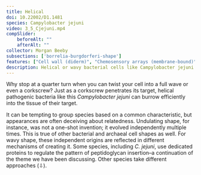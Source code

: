```yaml
---
title: Helical
doi: 10.22002/D1.1481
species: Campylobacter jejuni
video: 3_5_Cjejuni.mp4
compSlider:
    beforeAlt: ""
    afterAlt: ""
collector: Morgan Beeby
subsections: ['borrelia-burgdorferi-shape']
features: ["Cell wall (diderm)", "Chemosensory arrays (membrane-bound)", "Flagella (external, unsheathed)", "Membrane (inner)", "Membrane (outer)", "Ribosomes", "Storage granules", "Unidentified structures"]
description: Helical or wavy bacterial cells like Campylobacter jejuni and Borrelia burgdorferi use their corkscrew shape to burrow into host tissue.
---
```


Why stop at a quarter turn when you can twist your cell into a full wave or even a corkscrew? Just as a corkscrew penetrates its target, helical pathogenic bacteria like this *Campylobacter jejuni* can burrow efficiently into the tissue of their target.

It can be tempting to group species based on a common characteristic, but appearances are often deceiving about relatedness. Undulating shape, for instance, was not a one-shot invention; it evolved independently multiple times. This is true of other bacterial and archaeal cell shapes as well. For wavy shape, these independent origins are reflected in different mechanisms of creating it. Some species, including *C. jejuni*, use dedicated proteins to regulate the pattern of peptidoglycan insertion–a continuation of the theme we have been discussing. Other species take different approaches (⇩).

